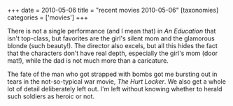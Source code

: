 +++
date = 2010-05-06
title = "recent movies 2010-05-06"
[taxonomies]
categories = ['movies']
+++

There is not a single performance (and I mean that) in *An Education*
that isn't top-class, but favorites are the girl's silent mom and the
glamorous blonde (such beauty!). The director also excels, but all this
hides the fact that the characters don't have real depth, especially
the girl's mom (door mat!), while the dad is not much more than a
caricature.

The fate of the man who got strapped with bombs got me bursting out in
tears in the not-so-typical war movie, *The Hurt Locker*. We also get a
whole lot of detail deliberately left out. I'm left without knowing
whether to herald such soldiers as heroic or not.
